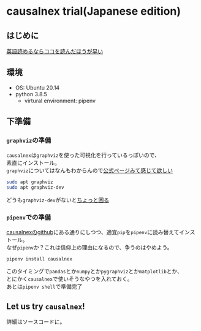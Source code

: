 # causalnex trial(Japanese edition)

## はじめに
[英語読めるならココを読んだほうが早い](https://causalnex.readthedocs.io/en/latest/03_tutorial/03_tutorial.html)

## 環境
- OS: Ubuntu 20.14
- python 3.8.5
  - virtural environment: pipenv

## 下準備
### `graphviz`の準備
`causalnex`は`graphviz`を使った可視化を行っているっぽいので、  
素直にインストール。  
`graphviz`についてはなんもわからんので[公式ページみて感じて欲しい](https://graphviz.org/)

```zsh
sudo apt graphviz
sudo apt graphviz-dev
```

どうも`graphviz-dev`がないと[ちょっと困る](https://hytmachineworks.hatenablog.com/entry/2017/01/22/193127)

### `pipenv`での準備
[causalnexのgithub](https://github.com/quantumblacklabs/causalnex)にある通りにしつつ、適宜`pip`を`pipenv`に読み替えてインストール。  
なぜ`pipenv`か？これは信仰上の理由になるので、争うのはやめよう。

```zsh
pipenv install causalnex
```

このタイミングで`pandas`とか`numpy`とか`pygraphviz`とか`matplotlib`とか、  
とにかく`causalnex`で使いそうなやつを入れておく。  
あとは`pipenv shell`で準備完了

## Let us try `causalnex`!
詳細はソースコードに。

